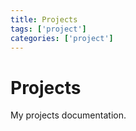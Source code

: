 ```yaml
---
title: Projects
tags: ['project']
categories: ['project']
---
```


# Projects

My projects documentation.
